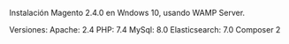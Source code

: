 Instalación Magento 2.4.0 en Wndows 10, usando WAMP Server.

Versiones:
Apache: 2.4
PHP: 7.4
MySql:  8.0
Elasticsearch: 7.0
Composer 2

